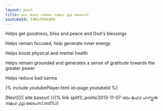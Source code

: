 ```yaml
---
layout: post
title: ഓം മഹാ പദയാ നമഹ ൧൧ ടൈംസ്
youtubeId: TdKufQ9kQR8
---
```

 
 
Helps get goodness, bliss and peace and God's blessings
 
Helps remain focused, help generate inner energy 
 
Helps boost physical and mental health 
 
Helps remain grounded and generates a sense of gratitude towards the greater power 
 
Helps reduce bad karma
 
 
 
 


{% include youtubePlayer.html id=page.youtubeId %}
 
[Next]({{ site.baseurl }}{% link  split1/_posts/2013-11-07-ഓം മഹാ ഹസ്തത നമഹ ൧൧ ടൈംസ്.md%})
 
